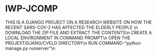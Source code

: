 # IWP-JCOMP
THIS IS A DJANGO PROJECT ON A RESEARCH WEBSITE ON HOW THE RECENT SARS-COV-2 HAS AFFECTED THE ELDERLY PEOPLE
\n
DOWNLOAD THE ZIP FILE AND EXTRACT THE CONTENTS\n
CREATE A LOCAL ENVIRONMENT IN COMMAND PROMPT\n
OPEN THE PROJEXT/DJANG/CVELD DIRECTORY\n
RUN COMMAND-"python manage.py runserver"\n
